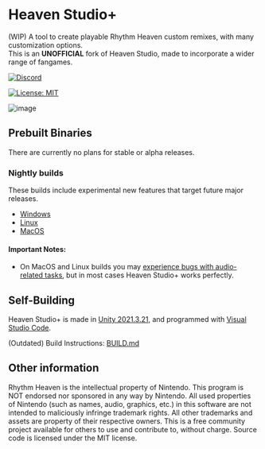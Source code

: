 # Heaven Studio+

(WIP) A tool to create playable Rhythm Heaven custom remixes, with many customization options.<br>
This is an **UNOFFICIAL** fork of Heaven Studio, made to incorporate a wider range of fangames.

<p>
  <a href="https://discord.gg/RRhYfsP2Bw">
    <img src="https://img.shields.io/discord/1242180709800607865?color=5865F2&label=Heaven%20Studio%20Plus&logo=discord&logoColor=white" alt="Discord">
  </a>
</p>

[![License: MIT](https://img.shields.io/badge/License-MIT-yellow.svg)](https://opensource.org/licenses/MIT)

![image](https://github.com/RHeavenStudioPlus/HeavenStudioPlus/assets/43734252/c32ef9a3-2fd1-40df-b088-968950b2adab)

## Prebuilt Binaries
There are currently no plans for stable or alpha releases.

### Nightly builds
These builds include experimental new features that target future major releases.
- [Windows](https://nightly.link/RHeavenStudioPlus/HeavenStudioPlus/workflows/build/main/StandaloneWindows64-build.zip)
- [Linux](https://nightly.link/RHeavenStudioPlus/HeavenStudioPlus/workflows/build/main/StandaloneLinux64-build.zip)
- [MacOS](https://nightly.link/RHeavenStudioPlus/HeavenStudioPlus/workflows/build/main/StandaloneOSX-build.zip)


#### Important Notes:
- On MacOS and Linux builds you may [experience bugs with audio-related tasks](https://github.com/RHeavenStudio/HeavenStudio/issues/72), but in most cases Heaven Studio+ works perfectly.


## Self-Building

Heaven Studio+ is made in [Unity 2021.3.21](https://unity.com/releases/editor/whats-new/2021.3.21),
and programmed with [Visual Studio Code](https://code.visualstudio.com/).

(Outdated) Build Instructions: [BUILD.md](https://github.com/RHeavenStudioPlus/HeavenStudioPlus/blob/master/BUILD.md)

## Other information
Rhythm Heaven is the intellectual property of Nintendo. This program is NOT endorsed nor sponsored in any way by Nintendo. All used properties of Nintendo (such as names, audio, graphics, etc.) in this software are not intended to maliciously infringe trademark rights. All other trademarks and assets are property of their respective owners. This is a free community project available for others to use and contribute to, without charge. Source code is licensed under the MIT license.
